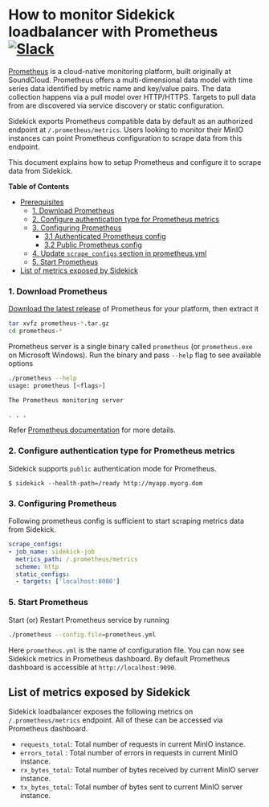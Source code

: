 # How to monitor Sidekick loadbalancer with Prometheus [![Slack](https://slack.min.io/slack?type=svg)](https://slack.min.io)

[Prometheus](https://prometheus.io) is a cloud-native monitoring platform, built originally at SoundCloud. Prometheus offers a multi-dimensional data model with time series data identified by metric name and key/value pairs. The data collection happens via a pull model over HTTP/HTTPS. Targets to pull data from are discovered via service discovery or static configuration.

Sidekick exports Prometheus compatible data by default as an authorized endpoint at `/.prometheus/metrics`. Users looking to monitor their MinIO instances can point Prometheus configuration to scrape data from this endpoint.

This document explains how to setup Prometheus and configure it to scrape data from Sidekick.

**Table of Contents**

- [Prerequisites](#prerequisites)
    - [1. Download Prometheus](#1-download-prometheus)
    - [2. Configure authentication type for Prometheus metrics](#2-configure-authentication-type-for-prometheus-metrics)
    - [3. Configuring Prometheus](#3-configuring-prometheus)
        - [3.1 Authenticated Prometheus config](#31-authenticated-prometheus-config)
        - [3.2 Public Prometheus config](#32-public-prometheus-config)
    - [4. Update `scrape_configs` section in prometheus.yml](#4-update-scrapeconfigs-section-in-prometheusyml)
    - [5. Start Prometheus](#5-start-prometheus)
- [List of metrics exposed by Sidekick](#list-of-metrics-exposed-by-sidekick)

### 1. Download Prometheus

[Download the latest release](https://prometheus.io/download) of Prometheus for your platform, then extract it

```sh
tar xvfz prometheus-*.tar.gz
cd prometheus-*
```

Prometheus server is a single binary called `prometheus` (or `prometheus.exe` on Microsoft Windows). Run the binary and pass `--help` flag to see available options

```sh
./prometheus --help
usage: prometheus [<flags>]

The Prometheus monitoring server

. . .

```

Refer [Prometheus documentation](https://prometheus.io/docs/introduction/first_steps/) for more details.

### 2. Configure authentication type for Prometheus metrics

Sidekick supports `public` authentication mode for Prometheus.

```
$ sidekick --health-path=/ready http://myapp.myorg.dom
```

### 3. Configuring Prometheus

Following prometheus config is sufficient to start scraping metrics data from Sidekick.

```yaml
scrape_configs:
- job_name: sidekick-job
  metrics_path: /.prometheus/metrics
  scheme: http
  static_configs:
  - targets: ['localhost:8080']
```

### 5. Start Prometheus

Start (or) Restart Prometheus service by running

```sh
./prometheus --config.file=prometheus.yml
```

Here `prometheus.yml` is the name of configuration file. You can now see Sidekick metrics in Prometheus dashboard. By default Prometheus dashboard is accessible at `http://localhost:9090`.

## List of metrics exposed by Sidekick

Sidekick loadbalancer exposes the following metrics on `/.prometheus/metrics` endpoint. All of these can be accessed via Prometheus dashboard.

- `requests_total`: Total number of requests in current MinIO instance.
- `errors_total`  : Total number of errors in requests in current MinIO instance.
- `rx_bytes_total`: Total number of bytes received by current MinIO server instance.
- `tx_bytes_total`: Total number of bytes sent to current MinIO server instance.

